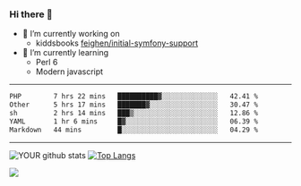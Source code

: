 ### Hi there 👋

- 🔭 I’m currently working on
  - kiddsbooks [feighen/initial-symfony-support](https://github.com/noondaysun/kiddsbooks.com/tree/feighen/initial-symfony-support)
- 🌱 I’m currently learning
  - Perl 6
  - Modern javascript

---
<!--START_SECTION:waka-->

```txt
PHP        7 hrs 22 mins   ██████████▓░░░░░░░░░░░░░░   42.41 %
Other      5 hrs 17 mins   ███████▓░░░░░░░░░░░░░░░░░   30.47 %
sh         2 hrs 14 mins   ███▒░░░░░░░░░░░░░░░░░░░░░   12.86 %
YAML       1 hr 6 mins     █▓░░░░░░░░░░░░░░░░░░░░░░░   06.39 %
Markdown   44 mins         █░░░░░░░░░░░░░░░░░░░░░░░░   04.29 %
```

<!--END_SECTION:waka-->
---
![YOUR github stats](https://github-readme-stats.vercel.app/api?username=noondaysun&show_icons=true&theme=onedark) [![Top Langs](https://github-readme-stats.vercel.app/api/top-langs/?username=noondaysun&layout=compact&theme=onedark)](https://github.com/anuraghazra/github-readme-stats)

[<img src="https://img.shields.io/badge/linkedin-%230077B5.svg?&style=for-the-badge&logo=linkedin&logoColor=white" />](https://www.linkedin.com/in/feighen-oosterbroek-9630a514a/)

<!--
**noondaysun/noondaysun** is a ✨ _special_ ✨ repository because its `README.md` (this file) appears on your GitHub profile.

Here are some ideas to get you started:

- 🔭 I’m currently working on ...
- 🌱 I’m currently learning ...
- 👯 I’m looking to collaborate on ...
- 🤔 I’m looking for help with ...
- 💬 Ask me about ...
- 📫 How to reach me: ...
- 😄 Pronouns: ...
- ⚡ Fun fact: ...
-->
